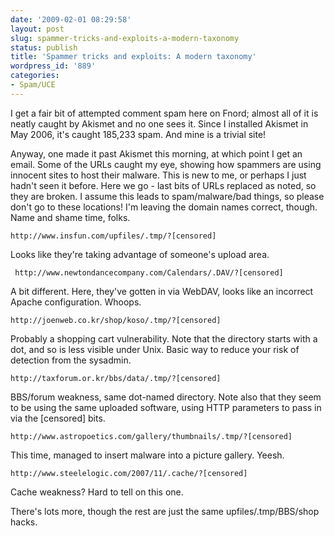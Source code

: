 ```yaml
---
date: '2009-02-01 08:29:58'
layout: post
slug: spammer-tricks-and-exploits-a-modern-taxonomy
status: publish
title: 'Spammer tricks and exploits: A modern taxonomy'
wordpress_id: '889'
categories:
- Spam/UCE
---
```


I get a fair bit of attempted comment spam here on Fnord; almost all of it is neatly caught by Akismet and no one sees it. Since I installed Akismet in May 2006, it's caught 185,233 spam. And mine is a trivial site!

Anyway, one made it past Akismet this morning, at which point I get an email. Some of the URLs caught my eye, showing how spammers are using innocent sites to host their malware. This is new to me, or perhaps I just hadn't seen it before. Here we go - last bits of URLs replaced as noted, so they are broken. I assume this leads to spam/malware/bad things, so please don't go to these locations! I'm leaving the domain names correct, though. Name and shame time, folks.

    
    http://www.insfun.com/upfiles/.tmp/?[censored]


Looks like they're taking advantage of someone's upload area.

    
     http://www.newtondancecompany.com/Calendars/.DAV/?[censored]


A bit different. Here, they've gotten in via WebDAV, looks like an incorrect Apache configuration. Whoops.

    
    http://joenweb.co.kr/shop/koso/.tmp/?[censored]


Probably a shopping cart vulnerability. Note that the directory starts with a dot, and so is less visible under Unix. Basic way to reduce your risk of detection from the sysadmin.

    
    http://taxforum.or.kr/bbs/data/.tmp/?[censored]


BBS/forum weakness, same dot-named directory. Note also that they seem to be using the same uploaded software, using HTTP parameters to pass in via the [censored] bits.

    
    http://www.astropoetics.com/gallery/thumbnails/.tmp/?[censored]


This time, managed to insert malware into a picture gallery. Yeesh.

    
    http://www.steelelogic.com/2007/11/.cache/?[censored]


Cache weakness? Hard to tell on this one.

There's lots more, though the rest are just the same upfiles/.tmp/BBS/shop hacks. 
